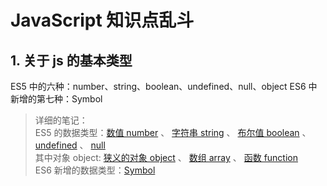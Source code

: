 # JavaScript 知识点乱斗

## 1. 关于 js 的基本类型

ES5 中的六种：number、string、boolean、undefined、null、object
ES6 中新增的第七种：Symbol

> 详细的笔记：<br/>
> ES5 的数据类型：[数值 number](https://github.com/zg-zhang/nokebook/blob/master/JavaScript/1/js-1-003.md) 、
                 [字符串 string](https://github.com/zg-zhang/nokebook/blob/master/JavaScript/1/js-1-004.md) 、
                 [布尔值 boolean](https://github.com/zg-zhang/nokebook/blob/master/JavaScript/1/js-1-005.md) 、
                 [undefined](https://github.com/zg-zhang/nokebook/blob/master/JavaScript/1/js-1-006.md) 、
                 [null](https://github.com/zg-zhang/nokebook/blob/master/JavaScript/1/js-1-007.md) <br/>
> 其中对象 object: [狭义的对象 object](https://github.com/zg-zhang/nokebook/blob/master/JavaScript/1/js-1-008.md) 、
                  [数组 array](https://github.com/zg-zhang/nokebook/blob/master/JavaScript/1/js-1-009.md) 、
                  [函数 function](https://github.com/zg-zhang/nokebook/blob/master/JavaScript/1/js-1-010.md) <br/>
> ES6 新增的数据类型：[Symbol](https://github.com/zg-zhang/nokebook/blob/master/JavaScript/2/js-2-001.md)
